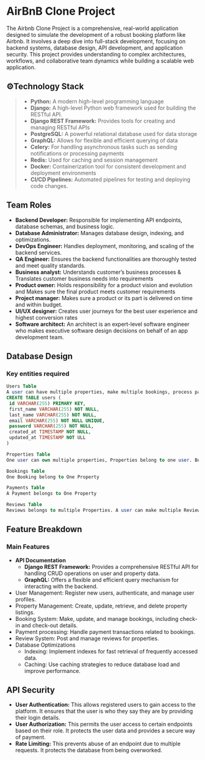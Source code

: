 # AirBnB Clone Project
The Airbnb Clone Project is a comprehensive, real-world application designed to simulate the development of a robust booking platform like Airbnb. It involves a deep dive into full-stack development, focusing on backend systems, database design, API development, and application security. This project provides understanding to complex architectures, workflows, and collaborative team dynamics while building a scalable web application.

## ⚙️Technology Stack
> - **Python:** A modern high-level programming language
> - **Django:** A high-level Python web framework used for building the RESTful API.
> - **Django REST Framework:** Provides tools for creating and managing RESTful APIs
> - **PostgreSQL:** A powerful relational database used for data storage
> - **GraphQL:** Allows for flexible and efficient querying of data
> - **Celery:** For handling asynchronous tasks such as sending notifications or processing payments
> - **Redis:** Used for caching and session management
> - **Docker:** Containerization tool for consistent development and deployment environments
> - **CI/CD Pipelines:** Automated pipelines for testing and deploying code changes.

## Team Roles
* **Backend Developer:** Responsible for implementing API endpoints, database schemas, and business logic.
* **Database Administrator:** Manages database design, indexing, and optimizations.
* **DevOps Engineer:** Handles deployment, monitoring, and scaling of the backend services.
* **QA Engineer:** Ensures the backend functionalities are thoroughly tested and meet quality standards.
* **Business analyst:** Understands customer’s business processes & Translates customer business needs into requirements
* **Product owner:** Holds responsibility for a product vision and evolution and Makes sure the final product meets customer requirements
* **Project manager:** Makes sure a product or its part is delivered on time and within budget.
* **UI/UX designer:** Creates user journeys for the best user experience and highest conversion rates
* **Software architect:** An architect is an expert-level software engineer who makes executive software design decisions on behalf of an app development team.

## Database Design
### Key entities required
```sql
Users Table
A user can have multiple properties, make multiple bookings, process payment and review multiple properties
CREATE TABLE users (
 id VARCHAR(255) PRIMARY KEY,
 first_name VARCHAR(255) NOT NULL,
 last_name VARCHAR(255) NOT NULL,
 email VARCHAR(255) NOT NULL UNIQUE,
 password VARCHAR(255) NOT NULL,
 created_at TIMESTAMP NOT NULL,
 updated_at TIMESTAMP NOT ULL
)
```

```sql
Properties Table
One user can own multiple properties, Properties belong to one user. Booking belong to a Property.
```

```sql
Bookings Table
One Booking belong to One Property
```

```sql
Payments Table
A Payment belongs to One Property
```

```sql
Reviews Table
Reviews belongs to multiple Properties. A user can make multiple Reviews.
```

## Feature Breakdown
### Main Features
* **API Documentation**
  - **Django REST Framework:** Provides a comprehensive RESTful API for handling CRUD operations on user and property data.
  - **GraphQL:** Offers a flexible and efficient query mechanism for interacting with the backend.
* User Management: Register new users, authenticate, and manage user profiles.
* Property Management: Create, update, retrieve, and delete property listings.
* Booking System: Make, update, and manage bookings, including check-in and check-out details.
* Payment processing: Handle payment transactions related to bookings.
* Review System: Post and manage reviews for properties.
* Database Optimizations
  - Indexing: Implement indexes for fast retrieval of frequently accessed data.
  - Caching: Use caching strategies to reduce database load and improve performance.

## API Security
* **User Authentication:** This allows registered users to gain access to the platform. It ensures that the user is who they say they are by providing their login details.
* **User Authorization:** This permits the user access to certain endpoints based on their role. It protects the user data and provides a secure way of payment.
* **Rate Limiting:** This prevents abuse of an endpoint due to multiple requests. It protects the database from being overworked.
